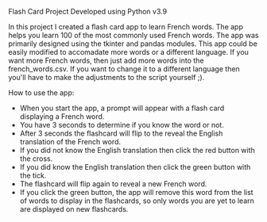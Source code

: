 Flash Card Project
Developed using Python v3.9

In this project I created a flash card app to learn French words. 
The app helps you learn 100 of the most commonly used French words.
The app was primarily designed using the tkinter and pandas modules.
This app could be easily modified to accomadate more words or a different language.
If you want more French words, then just add more words into the french_words.csv.
If you want to change it to a different language then you'll have to make the adjustments to the script yourself ;).

How to use the app:
- When you start the app, a prompt will appear with a flash card displaying a French word.
- You have 3 seconds to determine if you know the word or not. 
- After 3 seconds the flashcard will flip to the reveal the English translation of the French word.
- If you did not know the English translation then click the red button with the cross.
- If you did know the English translation then click the green button with the tick.
- The flashcard will flip again to reveal a new French word.
- If you click the green button, the app will remove this word from the list of words to display in the flashcards, so only words you are yet to learn are displayed on new flashcards.
